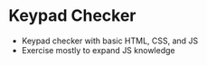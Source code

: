 # Keypad Checker
* Keypad checker with basic HTML, CSS, and JS
* Exercise mostly to expand JS knowledge

